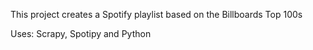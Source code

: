 This project creates a Spotify playlist based on the Billboards Top 100s

Uses: Scrapy, Spotipy and Python
